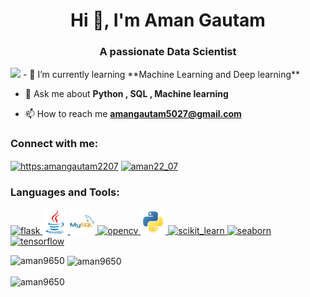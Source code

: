 <h1 align="center">Hi 👋, I'm Aman Gautam</h1>
<h3 align="center">A passionate Data Scientist</h3>
<img aligh="right alt="coding" width="400" src="![image](https://github.com/aman9650/aman9650/assets/97427361/1f90c4bb-ad3c-4aad-936e-e7c1a821023a)
">
- 🌱 I’m currently learning **Machine Learning and Deep learning**

- 💬 Ask me about **Python , SQL , Machine learning**

- 📫 How to reach me **amangautam5027@gmail.com**

<h3 align="left">Connect with me:</h3>
<p align="left">
<a href="https://linkedin.com/in/https:amangautam2207" target="blank"><img align="center" src="https://raw.githubusercontent.com/rahuldkjain/github-profile-readme-generator/master/src/images/icons/Social/linked-in-alt.svg" alt="https:amangautam2207" height="30" width="40" /></a>
<a href="https://www.codechef.com/users/aman22_07" target="blank"><img align="center" src="https://cdn.jsdelivr.net/npm/simple-icons@3.1.0/icons/codechef.svg" alt="aman22_07" height="30" width="40" /></a>
</p>

<h3 align="left">Languages and Tools:</h3>
<p align="left"> <a href="https://flask.palletsprojects.com/" target="_blank" rel="noreferrer"> <img src="https://www.vectorlogo.zone/logos/pocoo_flask/pocoo_flask-icon.svg" alt="flask" width="40" height="40"/> </a> <a href="https://www.java.com" target="_blank" rel="noreferrer"> <img src="https://raw.githubusercontent.com/devicons/devicon/master/icons/java/java-original.svg" alt="java" width="40" height="40"/> </a> <a href="https://www.mysql.com/" target="_blank" rel="noreferrer"> <img src="https://raw.githubusercontent.com/devicons/devicon/master/icons/mysql/mysql-original-wordmark.svg" alt="mysql" width="40" height="40"/> </a> <a href="https://opencv.org/" target="_blank" rel="noreferrer"> <img src="https://www.vectorlogo.zone/logos/opencv/opencv-icon.svg" alt="opencv" width="40" height="40"/> </a> <a href="https://www.python.org" target="_blank" rel="noreferrer"> <img src="https://raw.githubusercontent.com/devicons/devicon/master/icons/python/python-original.svg" alt="python" width="40" height="40"/> </a> <a href="https://scikit-learn.org/" target="_blank" rel="noreferrer"> <img src="https://upload.wikimedia.org/wikipedia/commons/0/05/Scikit_learn_logo_small.svg" alt="scikit_learn" width="40" height="40"/> </a> <a href="https://seaborn.pydata.org/" target="_blank" rel="noreferrer"> <img src="https://seaborn.pydata.org/_images/logo-mark-lightbg.svg" alt="seaborn" width="40" height="40"/> </a> <a href="https://www.tensorflow.org" target="_blank" rel="noreferrer"> <img src="https://www.vectorlogo.zone/logos/tensorflow/tensorflow-icon.svg" alt="tensorflow" width="40" height="40"/> </a> </p>

<p><img align="left" src="https://github-readme-stats.vercel.app/api/top-langs?username=aman9650&show_icons=true&locale=en&layout=compact" alt="aman9650" /></p>

<p>&nbsp;<img align="center" src="https://github-readme-stats.vercel.app/api?username=aman9650&show_icons=true&locale=en" alt="aman9650" /></p>

<p><img align="center" src="https://github-readme-streak-stats.herokuapp.com/?user=aman9650&" alt="aman9650" /></p>
